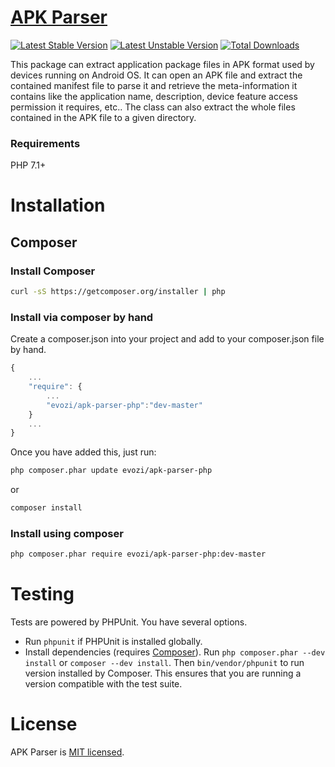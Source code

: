 # [APK Parser](https://github.com/evozi/apk-parser-php)
[![Latest Stable Version](https://poser.pugx.org/evozi/apk-parser-php/version.svg)](https://packagist.org/packages/evozi/apk-parser-php) [![Latest Unstable Version](https://poser.pugx.org/evozi/apk-parser-php/v/unstable.svg)](//packagist.org/packages/evozi/apk-parser-php) [![Total Downloads](https://poser.pugx.org/evozi/apk-parser-php/downloads.svg)](https://packagist.org/packages/evozi/apk-parser-php)

This package can extract application package files in APK format used by devices running on Android OS.
It can open an APK file and extract the contained manifest file to parse it and retrieve the meta-information
it contains like the application name, description, device feature access permission it requires, etc..
The class can also extract the whole files contained in the APK file to a given directory.

### Requirements

PHP 7.1+

# Installation

## Composer

### Install Composer

```bash
curl -sS https://getcomposer.org/installer | php
```

### Install via composer by hand

Create a composer.json into your project and add to your composer.json file by hand.

```javascript
{
    ...
    "require": {
        ...
        "evozi/apk-parser-php":"dev-master"
    }
    ...
}
```


Once you have added this, just run:

```bash
php composer.phar update evozi/apk-parser-php
```
or

```bash
composer install
```

### Install using composer

```bash
php composer.phar require evozi/apk-parser-php:dev-master
```


# Testing

Tests are powered by PHPUnit. You have several options.

- Run `phpunit` if PHPUnit is installed globally.
- Install dependencies (requires [Composer](https://getcomposer.org/download)).
  Run `php composer.phar --dev install` or `composer --dev install`. Then `bin/vendor/phpunit` to run version
  installed by Composer. This ensures that you are running a version compatible with the test suite.


# License

APK Parser is [MIT licensed](./LICENSE.md).